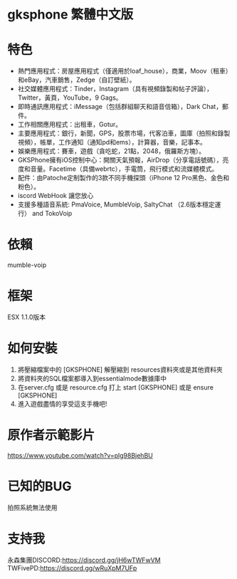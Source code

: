 # gksphone 繁體中文版

# 特色
* 熱門應用程式：房屋應用程式（僅適用於loaf_house），商業，Moov（租車）和eBay，汽車銷售，Zedge（自訂壁紙）。
* 社交媒體應用程式：Tinder，Instagram（具有視頻錄製和帖子評論），Twitter，黃頁，YouTube，9 Gags。
* 即時通訊應用程式：iMessage（包括群組聊天和語音信箱），Dark Chat，郵件。
* 工作相關應用程式：出租車，Gotur。
* 主要應用程式：銀行，新聞，GPS，股票市場，代客泊車，圖庫（拍照和錄製視頻），帳單，工作通知（通知pd和ems），計算器，音樂，記事本。
* 娛樂應用程式：賽車，遊戲（貪吃蛇，21點，2048，俄羅斯方塊）。
* GKSPhone擁有iOS控制中心：開關天氣預報，AirDrop（分享電話號碼），亮度和音量。Facetime（具備webrtc），手電筒，飛行模式和流媒體模式。
* 配件：由Patoche定制製作的3款不同手機探頭（iPhone 12 Pro黑色、金色和粉色）。
*  iscord WebHook 讓您放心
* 支援多種語音系統: PmaVoice, MumbleVoip, SaltyChat （2.6版本穩定運行） and TokoVoip


# 依賴 
mumble-voip

# 框架
ESX 1.1.0版本

# 如何安裝
1. 將壓縮檔案中的 [GKSPHONE] 解壓縮到 resources資料夾或是其他資料夾
2. 將資料夾的SQL檔案都導入到essentialmode數據庫中
3. 在server.cfg 或是 resource.cfg 打上 start [GKSPHONE] 或是 ensure [GKSPHONE]
4. 進入遊戲盡情的享受這支手機吧!

# 原作者示範影片
https://www.youtube.com/watch?v=plg98BjehBU

# 已知的BUG
拍照系統無法使用

# 支持我
永森集團DISCORD:https://discord.gg/jH6wTWFwVM  
TWFivePD:https://discord.gg/wRuXpM7UFp
